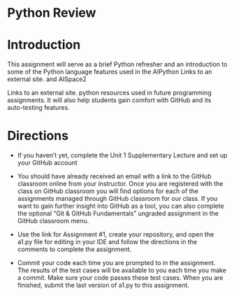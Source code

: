 # Python Review

# Introduction

This assignment will serve as a brief Python refresher and an introduction to some of the Python language features used in the AIPython
Links to an external site. and AISpace2

Links to an external site. python resources used in future programming assignments. It will also help students gain comfort with GitHub and its auto-testing features. 

# Directions

- If you haven’t yet, complete the Unit 1 Supplementary Lecture and set up your GitHub account 

- You should have already received an email with a link to the GitHub classroom online from your instructor. Once you are registered with the class on GitHub classroom you will find options for each of the assignments managed through GitHub classroom for our class. If you want to gain further insight into GitHub as a tool, you can also complete the optional “Git & GitHub Fundamentals” ungraded assignment in the GitHub classroom menu.

- Use the link for Assignment #1, create your repository, and open the a1.py file for editing in your IDE and follow the directions in the comments to complete the assignment. 

- Commit your code each time you are prompted to in the assignment. The results of the test cases will be available to you each time you make a commit. Make sure your code passes these test cases. When you are finished, submit the last version of a1.py to this assignment.